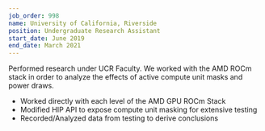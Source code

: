 ```yaml
---
job_order: 998
name: University of California, Riverside
position: Undergraduate Research Assistant
start_date: June 2019
end_date: March 2021 
---
```

Performed research under UCR Faculty.  We worked with the AMD ROCm stack in order to analyze the effects of active compute unit masks and power draws.  
* Worked directly with each level of the AMD GPU ROCm Stack
* Modified HIP API to expose compute unit masking for extensive testing
* Recorded/Analyzed data from testing to derive conclusions
